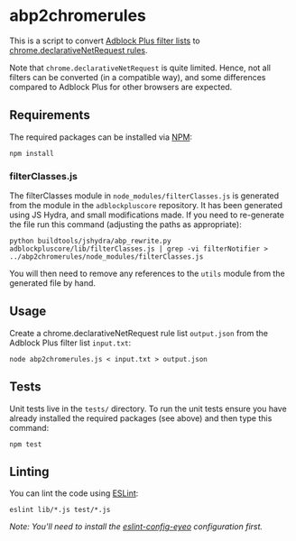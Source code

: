 # abp2chromerules

This is a script to convert [Adblock Plus filter lists](https://adblockplus.org/filters)
to [chrome.declarativeNetRequest rules](https://developer.chrome.com/extensions/declarativeNetRequest).

Note that `chrome.declarativeNetRequest` is quite limited. Hence, not all filters
can be converted (in a compatible way), and some differences compared to Adblock
Plus for other browsers are expected.

## Requirements

The required packages can be installed via [NPM](https://npmjs.org):

```
npm install
```

### filterClasses.js

The filterClasses module in `node_modules/filterClasses.js` is generated from
the module in the `adblockpluscore` repository. It has been generated using
JS Hydra, and small modifications made. If you need to re-generate the file run
this command (adjusting the paths as appropriate):

```
python buildtools/jshydra/abp_rewrite.py adblockpluscore/lib/filterClasses.js | grep -vi filterNotifier > ../abp2chromerules/node_modules/filterClasses.js
```
You will then need to remove any references to the `utils` module from the
generated file by hand.


## Usage

Create a chrome.declarativeNetRequest rule list `output.json` from the Adblock Plus filter list `input.txt`:
```
node abp2chromerules.js < input.txt > output.json
```

## Tests

Unit tests live in the `tests/` directory. To run the unit tests ensure you have
already installed the required packages (see above) and then type this command:

```
npm test
```

## Linting

You can lint the code using [ESLint](http://eslint.org):

    eslint lib/*.js test/*.js

_Note: You'll need to install the [eslint-config-eyeo][1] configuration first._

[1]: https://hg.adblockplus.org/codingtools/file/tip/eslint-config-eyeo
